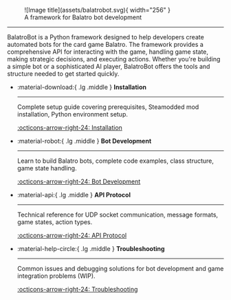 <figure markdown="span">
  ![Image title](assets/balatrobot.svg){ width="256" }
  <figcaption>A framework for Balatro bot development</figcaption>
</figure>

---

BalatroBot is a Python framework designed to help developers create automated bots for the card game Balatro. The framework provides a comprehensive API for interacting with the game, handling game state, making strategic decisions, and executing actions. Whether you're building a simple bot or a sophisticated AI player, BalatroBot offers the tools and structure needed to get started quickly.

<div class="grid cards" markdown>

-   :material-download:{ .lg .middle } __Installation__

    ---

    Complete setup guide covering prerequisites, Steamodded mod installation,
    Python environment setup.

    [:octicons-arrow-right-24: Installation](installation.md)

-   :material-robot:{ .lg .middle } __Bot Development__

    ---

    Learn to build Balatro bots, complete code examples,
    class structure, game state handling.

    [:octicons-arrow-right-24: Bot Development](bot-development.md)

-   :material-api:{ .lg .middle } __API Protocol__

    ---

    Technical reference for UDP socket communication, message formats,
    game states, action types.

    [:octicons-arrow-right-24: API Protocol](api-protocol.md)

-   :material-help-circle:{ .lg .middle } __Troubleshooting__

    ---

    Common issues and debugging solutions for bot development
    and game integration problems (WIP).

    [:octicons-arrow-right-24: Troubleshooting](troubleshooting.md)

</div>

